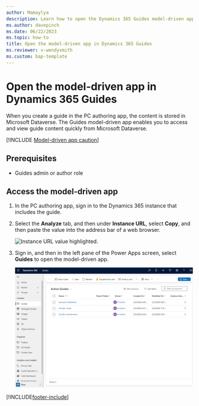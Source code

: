 ```yaml
---
author: Mamaylya
description: Learn how to open the Dynamics 365 Guides model-driven app if you're an admin or an author
ms.author: davepinch
ms.date: 06/22/2023
ms.topic: how-to
title: Open the model-driven app in Dynamics 365 Guides
ms.reviewer: v-wendysmith
ms.custom: bap-template
---
```


# Open the model-driven app in Dynamics 365 Guides

When you create a guide in the PC authoring app, the content is stored in Microsoft Dataverse. The Guides model-driven app enables you to access and view guide content quickly from Microsoft Dataverse.

[!INCLUDE [Model-driven app caution](../includes/model-driven-app-caution.md)]

## Prerequisites

- Guides admin or author role

## Access the model-driven app

1. In the PC authoring app, sign in to the Dynamics 365 instance that includes the guide.

1. Select the **Analyze** tab, and then under **Instance URL**, select **Copy**, and then paste the value into the address bar of a web browser.

    ![Instance URL value highlighted.](media/copy-instance-url.jpg "Instance URL value highlighted")

1. Sign in, and then in the left pane of the Power Apps screen, select **Guides** to open the model-driven app.

    ![Screen shot of Power Apps screen showing Guides model-driven app.](media/guides-hub-1.PNG "Screen shot of Power Apps screen showing Guides model-driven app")

[!INCLUDE[footer-include](../includes/footer-banner.md)]
